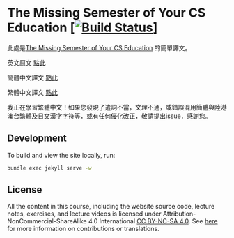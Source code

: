 # The Missing Semester of Your CS Education [[![Build Status](https://travis-ci.com/missing-semester/missing-semester.svg?branch=master)](https://travis-ci.com/missing-semester/missing-semester)]

此處是[The Missing Semester of Your CS Education](https://github.com/missing-semester) 的簡單譯文。

英文原文 [點此](https://missing.csail.mit.edu/)

簡體中文譯文 [點此](https://missing-semester-cn.github.io/)

繁體中文譯文 [點此](https://missing-semester-zh-hant.github.io/)

我正在學習繁體中文！如果您發現了遣詞不當，文理不通，或錯誤混用簡體與陸港澳台繁體及日文漢字字符等，或有任何優化改正，敬請提出issue，感謝您。

## Development

To build and view the site locally, run:

```bash
bundle exec jekyll serve -w
```

## License

All the content in this course, including the website source code, lecture notes, exercises, and lecture videos is licensed under Attribution-NonCommercial-ShareAlike 4.0 International [CC BY-NC-SA 4.0](https://creativecommons.org/licenses/by-nc-sa/4.0/). See [here](https://missing.csail.mit.edu/license) for more information on contributions or translations.
